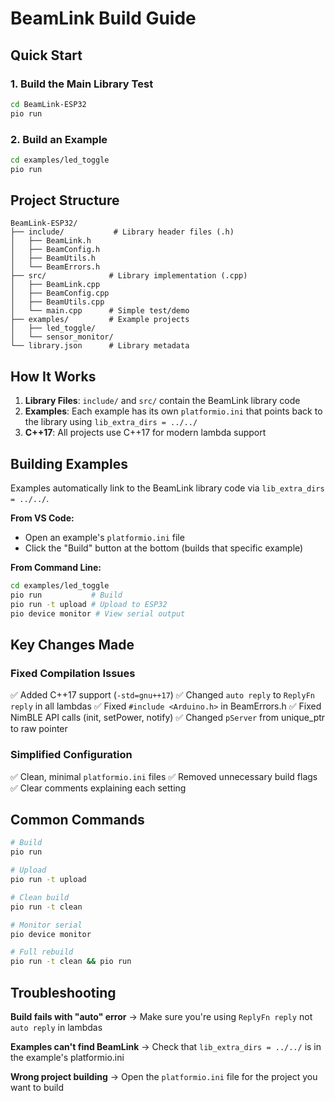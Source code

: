 # BeamLink Build Guide

## Quick Start

### 1. Build the Main Library Test
```bash
cd BeamLink-ESP32
pio run
```

### 2. Build an Example
```bash
cd examples/led_toggle
pio run
```

## Project Structure

```
BeamLink-ESP32/
├── include/           # Library header files (.h)
│   ├── BeamLink.h
│   ├── BeamConfig.h
│   ├── BeamUtils.h
│   └── BeamErrors.h
├── src/              # Library implementation (.cpp)
│   ├── BeamLink.cpp
│   ├── BeamConfig.cpp
│   ├── BeamUtils.cpp
│   └── main.cpp      # Simple test/demo
├── examples/         # Example projects
│   ├── led_toggle/
│   └── sensor_monitor/
└── library.json      # Library metadata
```

## How It Works

1. **Library Files**: `include/` and `src/` contain the BeamLink library code
2. **Examples**: Each example has its own `platformio.ini` that points back to the library using `lib_extra_dirs = ../../`
3. **C++17**: All projects use C++17 for modern lambda support

## Building Examples

Examples automatically link to the BeamLink library code via `lib_extra_dirs = ../../`.

**From VS Code:**
- Open an example's `platformio.ini` file
- Click the "Build" button at the bottom (builds that specific example)

**From Command Line:**
```bash
cd examples/led_toggle
pio run           # Build
pio run -t upload # Upload to ESP32
pio device monitor # View serial output
```

## Key Changes Made

### Fixed Compilation Issues
✅ Added C++17 support (`-std=gnu++17`)
✅ Changed `auto reply` to `ReplyFn reply` in all lambdas
✅ Fixed `#include <Arduino.h>` in BeamErrors.h
✅ Fixed NimBLE API calls (init, setPower, notify)
✅ Changed `pServer` from unique_ptr to raw pointer

### Simplified Configuration
✅ Clean, minimal `platformio.ini` files
✅ Removed unnecessary build flags
✅ Clear comments explaining each setting

## Common Commands

```bash
# Build
pio run

# Upload
pio run -t upload

# Clean build
pio run -t clean

# Monitor serial
pio device monitor

# Full rebuild
pio run -t clean && pio run
```

## Troubleshooting

**Build fails with "auto" error**
→ Make sure you're using `ReplyFn reply` not `auto reply` in lambdas

**Examples can't find BeamLink**
→ Check that `lib_extra_dirs = ../../` is in the example's platformio.ini

**Wrong project building**
→ Open the `platformio.ini` file for the project you want to build

